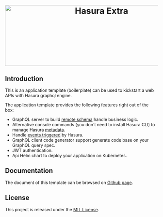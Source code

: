 <h1 align="center"><a href="https://hasura-extra.github.io/"><img width="620px" height="200px" src="https://hasura-extra.github.io/img/logo-text.png" alt="Hasura Extra"></a></h1>

Introduction
------------

This is an application template (boilerplate) can be used to kickstart a web APIs with Hasura graphql engine.

The application template provides the following features right out of the box:

+ GraphQL server to build [remote schema](https://hasura.io/docs/latest/graphql/core/remote-schemas/index.html) handle business logic.
+ Alternative console commands (you don't need to install Hasura CLI) to manage Hasura [metadata](https://hasura.io/docs/latest/graphql/core/migrations/manage-metadata.html).
+ Handle [events triggered](https://hasura.io/docs/latest/graphql/core/event-triggers/index.html) by Hasura.
+ GraphQL client code generator support generate code base on your GraphQL query spec.
+ JWT authentication.
+ Api Helm chart to deploy your application on Kubernetes.


Documentation
-------------

The document of this template can be browsed on [Github page](https://hasura-extra.github.io/).

License
-------

This project is released under the [MIT License](./LICENSE).

